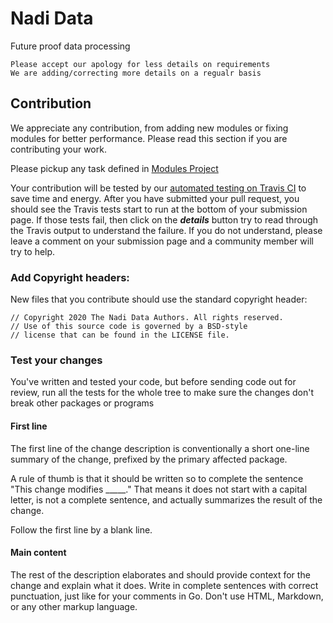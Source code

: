 # Nadi Data

Future proof data processing

```
Please accept our apology for less details on requirements
We are adding/correcting more details on a regualr basis

```

## Contribution

We appreciate any contribution, from adding new modules or fixing modules for better performance. Please read this section if you are contributing your work.

Please pickup any task defined in [Modules Project](https://github.com/nadidata/DataProcessors/projects/1)

Your contribution will be tested by our [automated testing on Travis CI](https://travis-ci.com/github/nadidata/DataProcessors/pull_requests) to save time and energy.  After you have submitted your pull request, you should see the Travis tests start to run at the bottom of your submission page.  If those tests fail, then click on the ___details___ button try to read through the Travis output to understand the failure.  If you do not understand, please leave a comment on your submission page and a community member will try to help.

### Add Copyright headers:

New files that you contribute should use the standard copyright header:

```
// Copyright 2020 The Nadi Data Authors. All rights reserved.
// Use of this source code is governed by a BSD-style
// license that can be found in the LICENSE file.
```

### Test your changes

You've written and tested your code, but before sending code out for review, run all the tests for the whole tree to make sure the changes don't break other packages or programs

#### First line
The first line of the change description is conventionally a short one-line summary of the change, prefixed by the primary affected package.

A rule of thumb is that it should be written so to complete the sentence "This change modifies _____." That means it does not start with a capital letter, is not a complete sentence, and actually summarizes the result of the change.

Follow the first line by a blank line.

#### Main content
The rest of the description elaborates and should provide context for the change and explain what it does. Write in complete sentences with correct punctuation, just like for your comments in Go. Don't use HTML, Markdown, or any other markup language.
